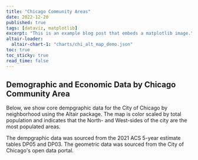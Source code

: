 ```yaml
---
title: "Chicago Community Areas"
date: 2022-12-20
published: true
tags: [dataviz, matplotlib]
excerpt: "This is an example blog post that embeds a matplotlib image."
altair-loader:
  altair-chart-1: "charts/chi_alt_map_demo.json"
toc: true
toc_sticky: true
read_time: false
---
```


## Demographic and Economic Data by Chicago Community Area

Below, we show core dempgraphic data for the City of Chicago by neighborhood using the Altair package. The map is color scaled by total population and indicates that the North- and West-sides of the city are the most populated areas.

The dempgraphic data was sourced from the 2021 ACS 5-year estimate tables DP05 and DP03. The geometric data was sourced from the City of Chicago's open data portal.

<div id="altair-chart-1"></div>
